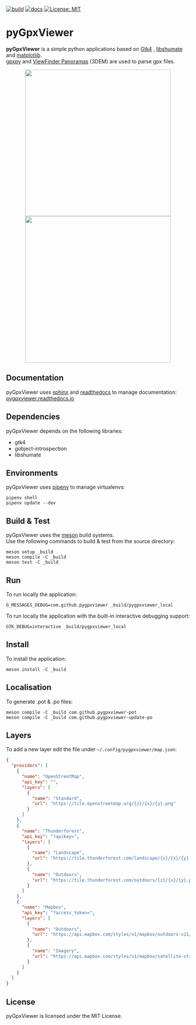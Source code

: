 [![build](https://github.com/vcottineau/pyGpxViewer/actions/workflows/build.yml/badge.svg?branch=master)](https://github.com/vcottineau/pyGpxViewer/actions/workflows/build.yml)
[![docs](https://github.com/vcottineau/pyGpxViewer/actions/workflows/docs.yml/badge.svg)](https://github.com/vcottineau/pyGpxViewer/actions/workflows/docs.yml)
[![License: MIT](https://img.shields.io/badge/License-MIT-yellow.svg)](https://opensource.org/licenses/MIT)

# pyGpxViewer

**pyGpxViewer** is a simple python applications based on [Gtk4](https://www.gtk.org/)
, [libshumate](https://wiki.gnome.org/Projects/libshumate) and [matplotlib](https://matplotlib.org/).\
[gpxpy](https://github.com/tkrajina/gpxpy) and [ViewFinder Panoramas](http://viewfinderpanoramas.org/dem3.html) (3DEM)
are used to parse gpx
files.

<p align="center">
  <img src="../master/resources/app_window.png" width="400"/>
  <img src="../master/resources/app_window_details.png" width="400"/>
</p>

## Documentation

pyGpxViewer uses [sphinx](https://www.sphinx-doc.org/en/master/) and [readthedocs](https://readthedocs.org/) to manage
documentation: [pygpxviewer.readthedocs.io](https://pygpxviewer.readthedocs.io/en/latest/)

## Dependencies

pyGpxViewer depends on the following libraries:

* gtk4
* gobject-introspection
* libshumate

## Environments

pyGpxViewer uses [pipenv](https://pypi.org/project/pipenv/) to manage virtualenvs:

```console
pipenv shell
pipenv update --dev
```

## Build & Test

pyGpxViewer uses the [meson](https://mesonbuild.com/) build systems.\
Use the following commands to build & test from the source directory:

```console
meson setup _build
meson compile -C _build
meson test -C _build
```

## Run

To run locally the application:

```console
G_MESSAGES_DEBUG=com.github.pygpxviewer _build/pygpxviewer_local
```

To run locally the application with the built-in interactive debugging support:

```console
GTK_DEBUG=interactive _build/pygpxviewer_local  
```

## Install

To install the application:

```console
meson install -C _build
```

## Localisation

To generate .pot & .po files:

```console
meson compile -C _build com.github.pygpxviewer-pot
meson compile -C _build com.github.pygpxviewer-update-po
```

## Layers

To add a new layer edit the file under `~/.config/pygpxviewer/map.json`:

```json
{
  "providers": [
    {
      "name": "OpenStreetMap",
      "api_key": "",
      "layers": [
        {
          "name": "Standard",
          "url": "https://tile.openstreetmap.org/{z}/{x}/{y}.png"
        }
      ]
    },
    {
      "name": "Thunderforest",
      "api_key": "?apikey=",
      "layers": [
        {
          "name": "Landscape",
          "url": "https://tile.thunderforest.com/landscape/{z}/{x}/{y}.png"
        },
        {
          "name": "Outdoors",
          "url": "https://tile.thunderforest.com/outdoors/{z}/{x}/{y}.png"
        }
      ]
    },
    {
      "name": "Mapbox",
      "api_key": "?access_token=",
      "layers": [
        {
          "name": "Outdoors",
          "url": "https://api.mapbox.com/styles/v1/mapbox/outdoors-v11/tiles/{z}/{x}/{y}"
        },
        {
          "name": "Imagery",
          "url": "https://api.mapbox.com/styles/v1/mapbox/satellite-streets-v11/tiles/{z}/{x}/{y}"
        }
      ]
    }
  ]
}
```

## License

pyGpxViewer is licensed under the MIT License.

